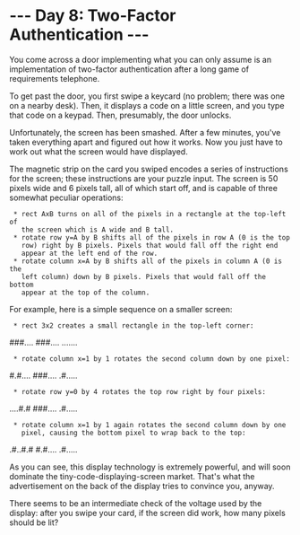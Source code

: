 # --- Day 8: Two-Factor Authentication ---

   You come across a door implementing what you can only assume is an
   implementation of two-factor authentication after a long game of
   requirements telephone.

   To get past the door, you first swipe a keycard (no problem; there was one
   on a nearby desk). Then, it displays a code on a little screen, and you
   type that code on a keypad. Then, presumably, the door unlocks.

   Unfortunately, the screen has been smashed. After a few minutes, you've
   taken everything apart and figured out how it works. Now you just have to
   work out what the screen would have displayed.

   The magnetic strip on the card you swiped encodes a series of instructions
   for the screen; these instructions are your puzzle input. The screen is 50
   pixels wide and 6 pixels tall, all of which start off, and is capable of
   three somewhat peculiar operations:

     * rect AxB turns on all of the pixels in a rectangle at the top-left of
       the screen which is A wide and B tall.
     * rotate row y=A by B shifts all of the pixels in row A (0 is the top
       row) right by B pixels. Pixels that would fall off the right end
       appear at the left end of the row.
     * rotate column x=A by B shifts all of the pixels in column A (0 is the
       left column) down by B pixels. Pixels that would fall off the bottom
       appear at the top of the column.

   For example, here is a simple sequence on a smaller screen:

     * rect 3x2 creates a small rectangle in the top-left corner:

 ###....
 ###....
 .......

     * rotate column x=1 by 1 rotates the second column down by one pixel:

 #.#....
 ###....
 .#.....

     * rotate row y=0 by 4 rotates the top row right by four pixels:

 ....#.#
 ###....
 .#.....

     * rotate column x=1 by 1 again rotates the second column down by one
       pixel, causing the bottom pixel to wrap back to the top:

 .#..#.#
 #.#....
 .#.....

   As you can see, this display technology is extremely powerful, and will
   soon dominate the tiny-code-displaying-screen market. That's what the
   advertisement on the back of the display tries to convince you, anyway.

   There seems to be an intermediate check of the voltage used by the
   display: after you swipe your card, if the screen did work, how many
   pixels should be lit?


